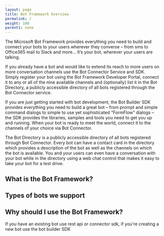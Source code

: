 ```yaml
---
layout: page
title: Bot Framework Overview
permalink: /
weight: 100
parent1: none
---
```




The Microsoft Bot Framework provides everything you need to build and connect your bots to your users wherever they converse – from sms to Office365 mail to Slack and more… It’s your bot, wherever your users are talking. 

If you already have a bot and would like to extend its reach to more users on more conversation channels use the Bot Connector Service and SDK. Simply register your bot using the Bot Framework Developer Portal, connect it to any or all of the nine available channels and (optionally) list it in the Bot Directory, a publicly accessible directory of all bots registered through the Bot Connector service. 

If you are just getting started with bot development, the Bot Builder SDK provides everything you need to build a great bot – from prompt and simple command dialogs to simple to use yet sophisticated “FormFlow” dialogs – the SDK provides the libraries, samples and tools you need to get you up and running. When your bot is ready to meet the world, connect it to the channels of your choice via Bot Connector.

The Bot Directory is a publicly accessible directory of all bots registered through Bot Connector. Every bot can have a contact card in the directory which provides a description of the bot as well as the channels on which the bot is available. You and your users can even have a conversation with your bot while in the directory using a web chat control that makes it easy to take your bot for a test drive.


## What is the Bot Framework?


## Types of bots we support

## Why should I use the Bot Framework?
If you have an existing bot use rest api or connector sdk, if you're creating a new bot use the bot builder SDK

